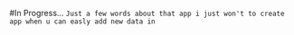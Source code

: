 #In Progress...
`Just a few words about that app i just won't to create app when u can easly add new data in`
